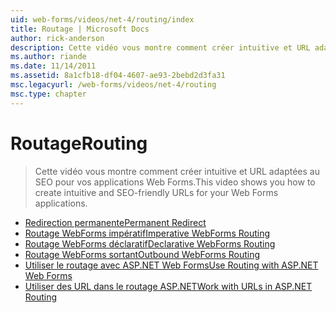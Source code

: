 ```yaml
---
uid: web-forms/videos/net-4/routing/index
title: Routage | Microsoft Docs
author: rick-anderson
description: Cette vidéo vous montre comment créer intuitive et URL adaptées au SEO pour vos applications Web Forms.
ms.author: riande
ms.date: 11/14/2011
ms.assetid: 8a1cfb18-df04-4607-ae93-2bebd2d3fa31
msc.legacyurl: /web-forms/videos/net-4/routing
msc.type: chapter
---
```

<a name="routing"></a><span data-ttu-id="84a49-103">Routage</span><span class="sxs-lookup"><span data-stu-id="84a49-103">Routing</span></span>
====================
> <span data-ttu-id="84a49-104">Cette vidéo vous montre comment créer intuitive et URL adaptées au SEO pour vos applications Web Forms.</span><span class="sxs-lookup"><span data-stu-id="84a49-104">This video shows you how to create intuitive and SEO-friendly URLs for your Web Forms applications.</span></span>


- [<span data-ttu-id="84a49-105">Redirection permanente</span><span class="sxs-lookup"><span data-stu-id="84a49-105">Permanent Redirect</span></span>](aspnet-4-quick-hit-permanent-redirect.md)
- [<span data-ttu-id="84a49-106">Routage WebForms impératif</span><span class="sxs-lookup"><span data-stu-id="84a49-106">Imperative WebForms Routing</span></span>](aspnet-4-quick-hit-imperative-webforms-routing.md)
- [<span data-ttu-id="84a49-107">Routage WebForms déclaratif</span><span class="sxs-lookup"><span data-stu-id="84a49-107">Declarative WebForms Routing</span></span>](aspnet-4-quick-hit-declarative-webforms-routing.md)
- [<span data-ttu-id="84a49-108">Routage WebForms sortant</span><span class="sxs-lookup"><span data-stu-id="84a49-108">Outbound WebForms Routing</span></span>](aspnet-4-quick-hit-outbound-webforms-routing.md)
- [<span data-ttu-id="84a49-109">Utiliser le routage avec ASP.NET Web Forms</span><span class="sxs-lookup"><span data-stu-id="84a49-109">Use Routing with ASP.NET Web Forms</span></span>](how-do-i-use-routing-with-aspnet-web-forms.md)
- [<span data-ttu-id="84a49-110">Utiliser des URL dans le routage ASP.NET</span><span class="sxs-lookup"><span data-stu-id="84a49-110">Work with URLs in ASP.NET Routing</span></span>](how-do-i-work-with-urls-in-aspnet-routing.md)
